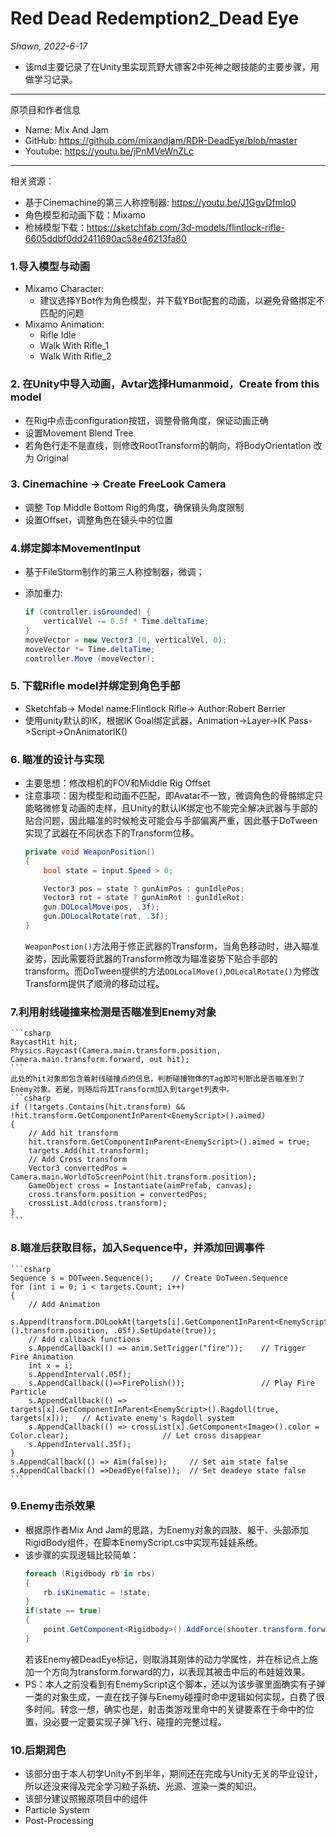 # Red Dead Redemption2_Dead Eye
*Shawn, 2022-6-17*
* 该md主要记录了在Unity里实现荒野大镖客2中死神之眼技能的主要步骤，用做学习记录。
------------------------
原项目和作者信息
* Name: Mix And Jam
* GitHub: https://github.com/mixandjam/RDR-DeadEye/blob/master
* Youtube: https://youtu.be/jPnMVeWnZLc
------------------------
相关资源：
* 基于Cinemachine的第三人称控制器: https://youtu.be/J1GgvDfmIo0
* 角色模型和动画下载：Mixamo
* 枪械模型下载：https://sketchfab.com/3d-models/flintlock-rifle-6605ddbf0dd2411690ac58e46213fa80


### 1.导入模型与动画
* Mixamo Character:
    * 建议选择YBot作为角色模型，并下载YBot配套的动画，以避免骨骼绑定不匹配的问题
* Mixamo Animation:
    * Rifle Idle
    * Walk With Rifle_1
    * Walk With Rifle_2

### 2. 在Unity中导入动画，Avtar选择Humanmoid，Create from this model
* 在Rig中点击configuration按钮，调整骨骼角度，保证动画正确
* 设置Movement Blend Tree
* 若角色行走不是直线，则修改RootTransform的朝向，将BodyOrientation 改为 Original

### 3. Cinemachine -> Create FreeLook Camera
* 调整 Top Middle Bottom Rig的角度，确保镜头角度限制
* 设置Offset，调整角色在镜头中的位置

### 4.绑定脚本MovementInput
* 基于FileStorm制作的第三人称控制器，微调；
* 添加重力:

    ```c#
    if (controller.isGrounded) {
	    verticalVel -= 0.5f * Time.deltaTime;
    }
    moveVector = new Vector3 (0, verticalVel, 0);
    moveVector *= Time.deltaTime;
    controller.Move (moveVector);
    ```

### 5. 下载Rifle model并绑定到角色手部
* Sketchfab-> Model name:Flintlock Rifle-> Author:Robert Berrier
* 使用unity默认的IK，根据IK Goal绑定武器，Animation->Layer->IK Pass->Script->OnAnimatorIK()

### 6. 瞄准的设计与实现
* 主要思想：修改相机的FOV和Middle Rig Offset
* 注意事项：因为模型和动画不匹配，即Avatar不一致，微调角色的骨骼绑定只能略微修复动画的走样，且Unity的默认IK绑定也不能完全解决武器与手部的贴合问题，因此瞄准的时候枪支可能会与手部偏离严重，因此基于DoTween实现了武器在不同状态下的Transform位移。
    ```csharp
    private void WeaponPosition()
    {
        bool state = input.Speed > 0;

        Vector3 pos = state ? gunAimPos : gunIdlePos;
        Vector3 rot = state ? gunAimRot : gunIdleRot;
        gun.DOLocalMove(pos, .3f);
        gun.DOLocalRotate(rot, .3f);
    }
    ```
    `WeaponPostion()`方法用于修正武器的Transform，当角色移动时，进入瞄准姿势，因此需要将武器的Transform修改为瞄准姿势下贴合手部的transform。而DoTween提供的方法`DOLocalMove()`,`DOLocalRotate()`为修改Transform提供了顺滑的移动过程。

### 7.利用射线碰撞来检测是否瞄准到Enemy对象
    ```csharp
    RaycastHit hit;
    Physics.Raycast(Camera.main.transform.position, Camera.main.transform.forward, out hit);
    ```
    此处的hit对象即包含着射线碰撞点的信息，判断碰撞物体的Tag即可判断出是否瞄准到了Enemy对象。若是，则随后将其Transform加入到target列表中。
    ```csharp
    if (!targets.Contains(hit.transform) && !hit.transform.GetComponentInParent<EnemyScript>().aimed)
    {
        // Add hit transform
        hit.transform.GetComponentInParent<EnemyScript>().aimed = true;
        targets.Add(hit.transform);
        // Add Cross transform
        Vector3 convertedPos = Camera.main.WorldToScreenPoint(hit.transform.position);
        GameObject cross = Instantiate(aimPrefab, canvas);
        cross.transform.position = convertedPos;
        crossList.Add(cross.transform);
    }
    ```

### 8.瞄准后获取目标，加入Sequence中，并添加回调事件
    ```csharp
    Sequence s = DOTween.Sequence();    // Create DoTween.Sequence
    for (int i = 0; i < targets.Count; i++)
    {
        // Add Animation
        s.Append(transform.DOLookAt(targets[i].GetComponentInParent<EnemyScript>().transform.position, .05f).SetUpdate(true));
        // Add callback functions
        s.AppendCallback(() => anim.SetTrigger("fire"));    // Trigger Fire Animation
        int x = i;
        s.AppendInterval(.05f);
        s.AppendCallback(()=>FirePolish());                 // Play Fire Particle
        s.AppendCallback(() => targets[x].GetComponentInParent<EnemyScript>().Ragdoll(true, targets[x]));   // Activate enemy's Ragdoll system
        s.AppendCallback(() => crossList[x].GetComponent<Image>().color = Color.clear);                     // Let cross disappear
        s.AppendInterval(.35f);
    }
    s.AppendCallback(() => Aim(false));     // Set aim state false
    s.AppendCallback(() =>DeadEye(false));  // Set deadeye state false
    ```

### 9.Enemy击杀效果
* 根据原作者Mix And Jam的思路，为Enemy对象的四肢、躯干、头部添加RigidBody组件，在脚本EnemyScript.cs中实现布娃娃系统。
* 该步骤的实现逻辑比较简单：
    ```csharp
    foreach (Rigidbody rb in rbs)
    {
        rb.isKinematic = !state;
    }
    if(state == true)
    {
        point.GetComponent<Rigidbody>().AddForce(shooter.transform.forward * 30, ForceMode.Impulse);
    }
    ```
    若该Enemy被DeadEye标记，则取消其刚体的动力学属性，并在标记点上施加一个方向为transform.forward的力，以表现其被击中后的布娃娃效果。
* PS：本人之前没看到有EnemyScript这个脚本，还以为该步骤里面确实有子弹一类的对象生成，一直在找子弹与Enemy碰撞时命中逻辑如何实现，白费了很多时间。转念一想，确实也是，射击类游戏里命中的关键要素在于命中的位置，没必要一定要实现子弹飞行、碰撞的完整过程。


### 10.后期润色
* 该部分由于本人初学Unity不到半年，期间还在完成与Unity无关的毕业设计，所以还没来得及完全学习粒子系统、光源、渲染一类的知识。
* 该部分建议照搬原项目中的组件
* Particle System
* Post-Processing


